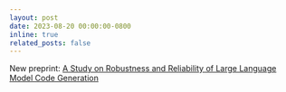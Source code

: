 ```yaml
---
layout: post
date: 2023-08-20 00:00:00-0800
inline: true
related_posts: false
---
```


New preprint: [A Study on Robustness and Reliability of Large Language Model Code Generation](https://arxiv.org/pdf/2308.10335.pdf)
